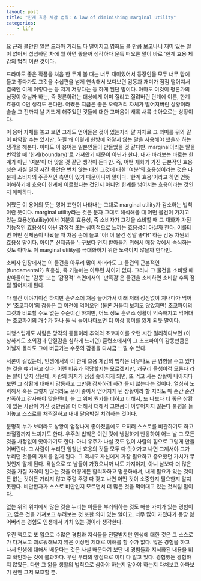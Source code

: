 ```yaml
---
layout: post
title: "한계 효용 체감 법칙: A law of diminishing marginal utility"
categories:
    - life
---
```


요 근래 볼만한 일본 드라마 거리도 다 떨어지고 영화도 볼 만큼 보고나니 재미 있는 일이 없어서 섭섭하던 차에 뭘 하면 좋을까 생각하다 문득 떠오른 말이 바로 '한계 효용 체감의 법칙'이란 것이다.

드라마도 좋은 작품을 처음 한 두개 볼 때는 너무 재미있어서 등장인물 모두 너무 맘에 들고 좋다가도 그것을 수십편을 넘게 연속해서 보다보면 감동과 재미가 점점 떨어져서 결국엔 이게 이렇다는 둥 저게 저렇다는 둥 하게 된단 말이다. 아마도 이것이 평론가의 심정이 아닐까 하는, 즉 평론하려는 대상에게 이미 질리고 질려버린 단계에 이른, 한계 효용이 0인 생각도 든다만. 어쨌든 지금은 좋은 오락거리 자체가 떨어져버린 상황이라 슬슬 그 전까지 날 기쁘게 해주었던 것들에 대한 고마움이 새록 새록 솟아오르는 상황이다. 

이 용어 자체를 놓고 보면 그래도 얻어들은 것이 있는지라 말 자체로 그 의미를 위와 같이 파악할 수는 있지만, 하필 왜 이렇게 한방에 와닿지 않는 말을 사용해야 했을까 하는 생각을 해본다. 아마도 이 용어는 일본인들이 만들었을 것 같다만. marginal이라는 말을 번역할 때 '한계(boundary)'로 가져왔기 때문이 아닌가 한다. 내가 바라보는 바로는 한계가 아닌 '여분'이 더 맞을 것 같단 생각이 든다만. 즉, 어떤 재화가 가진 근본적인 효용성은 사실 일정 시간 동안은 변치 않는 대신 그것에 대한 '여분'의 효용성이라는 것은 다분히 소비자의 주관적인 측면이 있기 때문이니까 말이다. '한계 효용'이라고 하면 언뜻 이해하기에 효용이 한계에 이르렀다는 것인지 아니면 한계를 넘어서는 효용이라는 것인지 애매하다.

어쨌든 이 용어의 뜻는 영어 표현이 나타내는 그대로 marginal utility가 감소하는 법칙이란 뜻이다. marginal utility라는 것은 문자 그대로 해석해볼 때 어떤 물건이 가지고 있는 효용성(utility)에서 여분의 효용성, 즉 소비자가 그것을 소비할 때 그 재화가 가진 기능적인 효용성이 아닌 감정적 또는 심미적으로 느끼는 효용성이 아닐까 한다. 이를테면 어떤 신제품이 나왔을 때 처음 손에 들고 '아! 이 물건 정말 좋다!' 하는 감동 차원의 효용성 말이다. 아이폰 신제품을 누구보다 먼저 받아들기 위해서 매장 앞에서 숙식하는 것도 아마도 이 marginal utility를 극대화하기 위한 노력이지 않을까 한다만.

소비자 입장에서는 이 물건을 아무리 많이 사더라도 그 물건의 근본적인(fundamental?) 효용성, 즉 기능에는 아무런 차이가 없다. 그러나 그 물건을 소비할 때 받아들이는 '감동' 또는 '감정적' 측면에서의 '만족감'은 물건을 소비하면 소비할 수록 점점 떨어지게 된다.

다 철간 이야기이긴 하지만 훈련소에 처음 들어가서 이래 저래 정신없이 지내다가 먹어본 '초코파이'의 감동은 그 이전에 먹어오던 (물론 거들떠 보지도 않았지만) 초코파이의 그것과 비교할 수도 없는 수준이긴 하지만, 어느 정도 훈련소 생활이 익숙해지고 먹어대는 초코파이의 개수가 하나 둘 씩 늘어나다보면 더 이상 흥미를 잃게 되듯 말이다.

다행스럽게도 사람은 망각의 동물이라 추억의 초코파이를 오랜 시간 멀리하다보면 (이상하게도 소외감과 단절감을 심하게 느끼던) 훈련소에서의 그 초코파이의 감동만큼은 아닐지 몰라도 그에 버금가는 수준의 감동을 다시금 느낄 수 있다. 

서론이 길었는데, 인생에서의 이 한계 효용 체감의 법칙은 너무나도 큰 영향을 주고 있다는 것을 얘기하고 싶다. 이런 비유가 적당할지는 모르겠지만, 개구리 올챙이적 모른다 라는 말이 맞지 싶은데, 사람의 처지가 점점 좋아지게 되면, 또 먹고 사는 상황이 나아지다보면 그 상황에 대해서 감동하고 그만큼 감사하려 하려 들지 않는다는 것이다. 열심히 노력해서 혹은 그렇지 않더라도 운이 좋아서 얻어지게 된 상황이라 할 지라도 매 순간 순간 만족하고 감사해야 맞을텐데, 늘 그 위에 뭔가를 더하고 더해서, 또 나보다 더 좋은 상황에 있는 사람이 가진 것만큼을 더 더해서 더해서 그만큼이 이루어지지 않는다 불평을 늘어놓고 스스로를 채찍질하고 내내 달음박질 치려하는 것이다.

분명히 누가 보더라도 상황이 엄청나게 좋아졌음에도 오히려 스스로를 비관하기도 하고 좌절감까지 느끼기도 한다. 우주의 법칙은 이런 것에 냉엄하게 반응하여 어느 날 그 모든 것을 사정없이 앗아가기도 한다. 아니 우주가 나설 것도 없이 사람의 힘으로 그렇게 만들어버린다. 그 사람이 누리던 엄청난 효용의 것들 모두 다 앗아가고 나면 그제서야 그가 누리던 것들의 가치를 알게 된다. 그 역시도 자신에게 가장 필요하고 중요했던 가치가 무엇인지 알게 된다. 욕심으로 또 남들이 가졌으니까 나도 가져야지, 아니 남보다 더 많은 것을 가질 자격이 된다는 것을 어떻게든 합리화하고 명분화해서, 내게 필요가 있는 것이든 없는 것이든 가리지 않고 주렁 주렁 다 갖고 나면 어떤 것이 소중한지 필요한지 알지 못한다. 비만환자가 스스로 비만인지 모르면서 더 많은 것을 먹어대고 있는 것처럼 말이다.

없는 위의 위치에서 많은 것을 누리는 이들을 부러워하는 것도 해볼 가치가 있는 경험이고, 많은 것을 가져보고 누려보는 것 또한 의미 있는 일이고, 너무 많이 가졌다가 몽땅 잃어버리는 경험도 인생에서 가치 있는 것이라 생각한다. 

우린 책으로 또 입으로 수많은 경험과 지식들을 전달받지만 인생에 대한 것은 그 스스로가 다쳐보고 괴로워해보지 않은 이상엔 제대로 이해를 할 수가 없다. 많은 경험을 하고 나서 인생에 대해서 배운다는 것은 사실 배운다기 보단 내 경험들과 지식화된 내용을 비교 확인하는 것에 불과하다. 우린 우리의 양심으로 이미 다 알고 있다. 경험했든 경험하지 않았든. 다만 그 앎을 생활의 법칙으로 삼아야 하는지 말아야 하는지 다쳐보고 아파보기 전엔 그저 모호할 뿐.